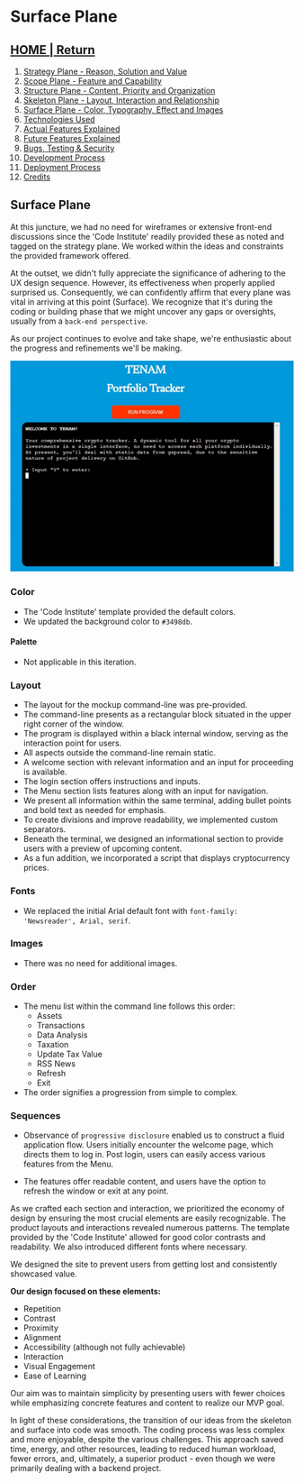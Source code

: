 # Surface Plane

## [HOME | Return](https://github.com/plexoio/tenam/blob/main/README.md)

1. [Strategy Plane - Reason, Solution and Value](https://github.com/plexoio/tenam/blob/main/documentation/assets/readme/strategy.md)
2. [Scope Plane - Feature and Capability](https://github.com/plexoio/tenam/blob/main/documentation/assets/readme/scope.md)
3. [Structure Plane - Content, Priority and Organization](https://github.com/plexoio/tenam/blob/main/documentation/assets/readme/structure.md)
4. [Skeleton Plane - Layout, Interaction and Relationship](https://github.com/plexoio/tenam/blob/main/documentation/assets/readme/skeleton.md)
5. [Surface Plane - Color, Typography, Effect and Images](https://github.com/plexoio/tenam/blob/main/documentation/assets/readme/surface.md)
6. [Technologies Used](https://github.com/plexoio/tenam/blob/main/documentation/assets/readme/technologies.md)
7. [Actual Features Explained](https://github.com/plexoio/tenam/blob/main/documentation/assets/readme/actual_features.md)
8. [Future Features Explained](https://github.com/plexoio/tenam/blob/main/documentation/assets/readme/future_features.md)
9. [Bugs, Testing & Security](https://github.com/plexoio/tenam/blob/main/documentation/assets/readme/bugs_testing.md)
10. [Development Process](https://github.com/plexoio/tenam/blob/main/documentation/assets/readme/development.md)
11. [Deployment Process](https://github.com/plexoio/tenam/blob/main/documentation/assets/readme/deployment.md)
12. [Credits](https://github.com/plexoio/tenam/blob/main/documentation/assets/readme/credits.md)

## Surface Plane <a name="surface-plane"></a>

At this juncture, we had no need for wireframes or extensive front-end discussions since the 'Code Institute' readily provided these as noted and tagged on the strategy plane. We worked within the ideas and constraints the provided framework offered.

At the outset, we didn't fully appreciate the significance of adhering to the UX design sequence. However, its effectiveness when properly applied surprised us. Consequently, we can confidently affirm that every plane was vital in arriving at this point (Surface). We recognize that it's during the coding or building phase that we might uncover any gaps or oversights, usually from a `back-end perspective`.

As our project continues to evolve and take shape, we're enthusiastic about the progress and refinements we'll be making.

![Skeleton image](https://github.com/plexoio/tenam/blob/main/documentation/assets/img/skeleton.gif)

### Color

- The 'Code Institute' template provided the default colors.
- We updated the background color to `#3498db`.

#### Palette

- Not applicable in this iteration.

### Layout

- The layout for the mockup command-line was pre-provided.
- The command-line presents as a rectangular block situated in the upper right corner of the window.
- The program is displayed within a black internal window, serving as the interaction point for users.
- All aspects outside the command-line remain static.
- A welcome section with relevant information and an input for proceeding is available.
- The login section offers instructions and inputs.
- The Menu section lists features along with an input for navigation.
- We present all information within the same terminal, adding bullet points and bold text as needed for emphasis.
- To create divisions and improve readability, we implemented custom separators.
- Beneath the terminal, we designed an informational section to provide users with a preview of upcoming content.
- As a fun addition, we incorporated a script that displays cryptocurrency prices.

### Fonts

- We replaced the initial Arial default font with `font-family: 'Newsreader', Arial, serif`.

### Images

- There was no need for additional images.

### Order

- The menu list within the command line follows this order:
    - Assets
    - Transactions
    - Data Analysis
    - Taxation
    - Update Tax Value
    - RSS News
    - Refresh
    - Exit
- The order signifies a progression from simple to complex.

### Sequences

- Observance of `progressive disclosure` enabled us to construct a fluid application flow. Users initially encounter the welcome page, which directs them to log in. Post login, users can easily access various features from the Menu.

- The features offer readable content, and users have the option to refresh the window or exit at any point.

As we crafted each section and interaction, we prioritized the economy of design by ensuring the most crucial elements are easily recognizable. The product layouts and interactions revealed numerous patterns. The template provided by the 'Code Institute' allowed for good color contrasts and readability. We also introduced different fonts where necessary.

We designed the site to prevent users from getting lost and consistently showcased value.

**Our design focused on these elements:**

- Repetition
- Contrast
- Proximity
- Alignment
- Accessibility (although not fully achievable)
- Interaction
- Visual Engagement
- Ease of Learning

Our aim was to maintain simplicity by presenting users with fewer choices while emphasizing concrete features and content to realize our MVP goal.

In light of these considerations, the transition of our ideas from the skeleton and surface into code was smooth. The coding process was less complex and more enjoyable, despite the various challenges. This approach saved time, energy, and other resources, leading to reduced human workload, fewer errors, and, ultimately, a superior product - even though we were primarily dealing with a backend project.